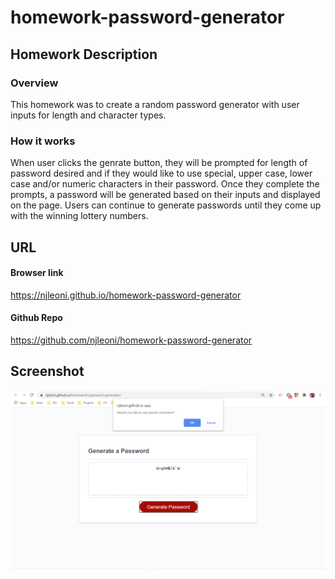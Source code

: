 # homework-password-generator

## Homework Description

### Overview

This homework was to create a random password generator with user inputs for length and character types.

### How it works

When user clicks the genrate button, they will be prompted for length of password desired and if they would like to use special, upper case, lower case and/or numeric characters in their password. Once they complete the prompts, a password will be generated based on their inputs and displayed on the page. Users can continue to generate passwords until they come up with the winning lottery numbers.

## URL

#### Browser link

https://njleoni.github.io/homework-password-generator

#### Github Repo

https://github.com/njleoni/homework-password-generator

## Screenshot

![Screenshot](/pw_generator.png)
